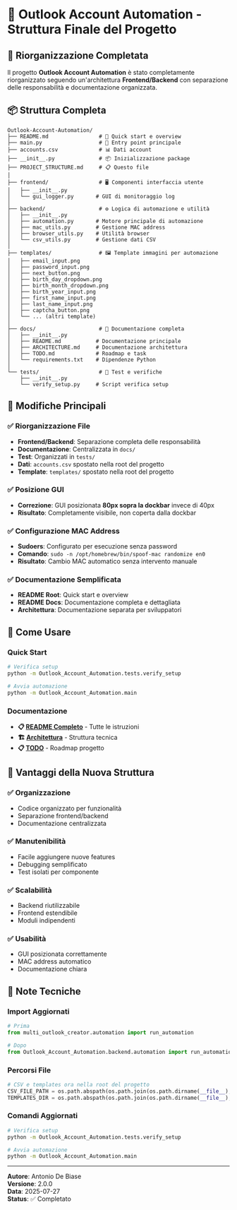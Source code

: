 # 📁 Outlook Account Automation - Struttura Finale del Progetto

## 🎯 Riorganizzazione Completata

Il progetto **Outlook Account Automation** è stato completamente riorganizzato seguendo un'architettura **Frontend/Backend** con separazione delle responsabilità e documentazione organizzata.

## 📦 Struttura Completa

```
Outlook-Account-Automation/
├── README.md                # 🚀 Quick start e overview
├── main.py                  # 🎯 Entry point principale
├── accounts.csv             # 📊 Dati account
├── __init__.py              # 📦 Inizializzazione package
├── PROJECT_STRUCTURE.md     # 📋 Questo file
│
├── frontend/                # 🖥️ Componenti interfaccia utente
│   ├── __init__.py
│   └── gui_logger.py       # GUI di monitoraggio log
│
├── backend/                 # ⚙️ Logica di automazione e utilità
│   ├── __init__.py
│   ├── automation.py       # Motore principale di automazione
│   ├── mac_utils.py        # Gestione MAC address
│   ├── browser_utils.py    # Utilità browser
│   └── csv_utils.py        # Gestione dati CSV
│
├── templates/               # 🖼️ Template immagini per automazione
│   ├── email_input.png
│   ├── password_input.png
│   ├── next_button.png
│   ├── birth_day_dropdown.png
│   ├── birth_month_dropdown.png
│   ├── birth_year_input.png
│   ├── first_name_input.png
│   ├── last_name_input.png
│   ├── captcha_button.png
│   └── ... (altri template)
│
├── docs/                    # 📖 Documentazione completa
│   ├── __init__.py
│   ├── README.md           # Documentazione principale
│   ├── ARCHITECTURE.md     # Documentazione architettura
│   ├── TODO.md             # Roadmap e task
│   └── requirements.txt    # Dipendenze Python
│
└── tests/                   # 🧪 Test e verifiche
    ├── __init__.py
    └── verify_setup.py     # Script verifica setup
```

## 🔄 Modifiche Principali

### ✅ **Riorganizzazione File**
- **Frontend/Backend**: Separazione completa delle responsabilità
- **Documentazione**: Centralizzata in `docs/`
- **Test**: Organizzati in `tests/`
- **Dati**: `accounts.csv` spostato nella root del progetto
- **Template**: `templates/` spostato nella root del progetto

### ✅ **Posizione GUI**
- **Correzione**: GUI posizionata **80px sopra la dockbar** invece di 40px
- **Risultato**: Completamente visibile, non coperta dalla dockbar

### ✅ **Configurazione MAC Address**
- **Sudoers**: Configurato per esecuzione senza password
- **Comando**: `sudo -n /opt/homebrew/bin/spoof-mac randomize en0`
- **Risultato**: Cambio MAC automatico senza intervento manuale

### ✅ **Documentazione Semplificata**
- **README Root**: Quick start e overview
- **README Docs**: Documentazione completa e dettagliata
- **Architettura**: Documentazione separata per sviluppatori

## 🚀 Come Usare

### **Quick Start**
```bash
# Verifica setup
python -m Outlook_Account_Automation.tests.verify_setup

# Avvia automazione
python -m Outlook_Account_Automation.main
```

### **Documentazione**
- **📋 [README Completo](docs/README.md)** - Tutte le istruzioni
- **🏗️ [Architettura](docs/ARCHITECTURE.md)** - Struttura tecnica
- **📋 [TODO](docs/TODO.md)** - Roadmap progetto

## 🎯 Vantaggi della Nuova Struttura

### ✅ **Organizzazione**
- Codice organizzato per funzionalità
- Separazione frontend/backend
- Documentazione centralizzata

### ✅ **Manutenibilità**
- Facile aggiungere nuove features
- Debugging semplificato
- Test isolati per componente

### ✅ **Scalabilità**
- Backend riutilizzabile
- Frontend estendibile
- Moduli indipendenti

### ✅ **Usabilità**
- GUI posizionata correttamente
- MAC address automatico
- Documentazione chiara

## 📝 Note Tecniche

### **Import Aggiornati**
```python
# Prima
from multi_outlook_creator.automation import run_automation

# Dopo
from Outlook_Account_Automation.backend.automation import run_automation
```

### **Percorsi File**
```python
# CSV e templates ora nella root del progetto
CSV_FILE_PATH = os.path.abspath(os.path.join(os.path.dirname(__file__), '../accounts.csv'))
TEMPLATES_DIR = os.path.abspath(os.path.join(os.path.dirname(__file__), '../templates'))
```

### **Comandi Aggiornati**
```bash
# Verifica setup
python -m Outlook_Account_Automation.tests.verify_setup

# Avvia automazione
python -m Outlook_Account_Automation.main
```

---

**Autore**: Antonio De Biase  
**Versione**: 2.0.0  
**Data**: 2025-07-27  
**Status**: ✅ Completato 